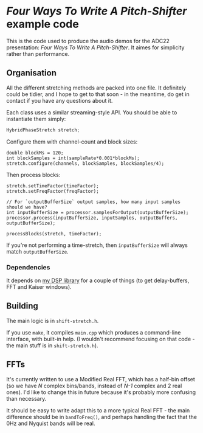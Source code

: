# _Four Ways To Write A Pitch-Shifter_ example code

This is the code used to produce the audio demos for the  ADC22 presentation: _Four Ways To Write A Pitch-Shifter_.  It aimes for simplicity rather than performance.

## Organisation

All the different stretching methods are packed into one file.  It definitely could be tidier, and I hope to get to that soon - in the meantime, do get in contact if you have any questions about it.

Each class uses a similar streaming-style API.  You should be able to instantiate them simply:

```cpp
HybridPhaseStretch stretch;
```

Configure them with channel-count and block sizes:

```
double blockMs = 120; 
int blockSamples = int(sampleRate*0.001*blockMs);
stretch.configure(channels, blockSamples, blockSamples/4);
```

Then process blocks:

```
stretch.setTimeFactor(timeFactor);
stretch.setFreqFactor(freqFactor);

// For `outputBufferSize` output samples, how many input samples should we have?
int inputBufferSize = processor.samplesForOutput(outputBufferSize);
processor.process(inputBufferSize, inputSamples, outputBuffers, outputBufferSize);

processBlocks(stretch, timeFactor);
```

If you're not performing a time-stretch, then `inputBufferSize` will always match `outputBufferSize`.

###  Dependencies

It depends on [my DSP library](https://signalsmith-audio.co.uk/code/dsp/) for a couple of things (to get delay-buffers, FFT and Kaiser windows).

## Building

The main logic is in `shift-stretch.h`.

If you use `make`, it compiles `main.cpp` which produces a command-line interface, with built-in help.  (I wouldn't recommend focusing on that code - the main stuff is in `shift-stretch.h`).

## FFTs

It's currently written to use a Modified Real FFT, which has a half-bin offset (so we have _N_ complex bins/bands, instead of _N-1_ complex and 2 real ones).  I'd like to change this in future because it's probably more confusing than necessary.

It should be easy to write adapt this to a more typical Real FFT - the main difference should be in `bandToFreq()`, and perhaps handling the fact that the 0Hz and Nyquist bands will be real. 
